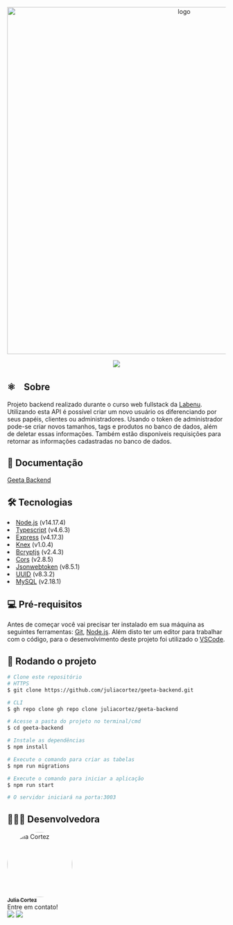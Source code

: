 <p align="center">
<img src="https://i.ibb.co/h2vNyP2/Novo-Projeto-30.png" width="800px" alt="logo">
  </p>
  
  <p align="center">
  <a href="https://github.com/juliacortez/geeta-backend/blob/main/LICENSE" target="_blank"><img src="https://img.shields.io/github/license/juliacortez/movies-app?color=blue&style=for-the-badge"></a>
 </p>
 
 <h2>⚛️ﾠSobre</h2>
Projeto backend realizado durante o curso web fullstack da <a href="https://www.labenu.com.br/">Labenu</a>. <br />
Utilizando esta API é possível criar um novo usuário os diferenciando por seus papéis, clientes ou administradores. Usando o token de administrador pode-se criar novos tamanhos, tags e produtos no banco de dados, além de deletar essas informações. Também estão disponíveis requisições para retornar as informações cadastradas no banco de dados. 

<h2>🔗 Documentação</h2>
<a href="https://documenter.getpostman.com/view/17588272/UVyuTvDu">Geeta Backend</a>

<h2>🛠️ Tecnologias</h2>
<li><a href="https://nodejs.org/en/">Node.js</a> (v14.17.4)</li>
<li><a href="https://www.typescriptlang.org/">Typescript</a> (v4.6.3)</li>
<li><a href="http://expressjs.com/pt-br/">Express</a> (v4.17.3)</li>
<li><a href="https://knexjs.org/">Knex</a> (v1.0.4)</li>
<li><a href="https://www.npmjs.com/package/bcrypt">Bcryptjs</a> (v2.4.3)</li>
<li><a href="https://www.npmjs.com/package/cors">Cors</a> (v2.8.5)</li>
<li><a href="https://www.npmjs.com/package/jsonwebtoken">Jsonwebtoken</a> (v8.5.1)</li>
<li><a href="https://npm.io/package/uuid">UUID</a> (v8.3.2)</li>
<li><a href="https://www.npmjs.com/package/mysql">MySQL</a> (v2.18.1)</li>

<h2>💻 Pré-requisitos</h2>
Antes de começar você vai precisar ter instalado em sua máquina as seguintes ferramentas:
<a href="https://git-scm.com">Git</a>, <a href="https://nodejs.org.en/">Node.js</a>.
Além disto ter um editor para trabalhar com o código, para o desenvolvimento deste projeto foi utilizado o <a href="https://code.visualstudio.com/">VSCode</a>.

<h2>🚀 Rodando o projeto</h2>

```bash
# Clone este repositório
# HTTPS
$ git clone https://github.com/juliacortez/geeta-backend.git

# CLI
$ gh repo clone gh repo clone juliacortez/geeta-backend

# Acesse a pasta do projeto no terminal/cmd
$ cd geeta-backend

# Instale as dependências
$ npm install

# Execute o comando para criar as tabelas
$ npm run migrations

# Execute o comando para iniciar a aplicação
$ npm run start

# O servidor iniciará na porta:3003 
```

<h2>👩🏻‍💻 Desenvolvedora</h2>
<div><a href="https://github.com/juliacortez">
  <img style="border-radius: 50%;" src="https://media-exp1.licdn.com/dms/image/C5603AQFLn8A145Rfww/profile-displayphoto-shrink_800_800/0/1635911104301?e=1653523200&v=beta&t=E3V1eTckX1gq0-7eq5AfRaumATFbuLsufB8lHpNa4zk" width="150px" alt="Julia Cortez">
<br />
  <sub><b>Julia Cortez</sub></b></a>
  
  <br />
  Entre em contato!<br />
  <a href="https://www.linkedin.com/in/juliacortez-98/" target="_blank"><img src="https://img.shields.io/badge/LinkedIn-0077B5?style=for-the-badge&logo=linkedin&logoColor=white" target="_blank"></a>
  <a href="mailto:juliacortez984@gmail.com"><img src="https://img.shields.io/badge/Gmail-D14836?style=for-the-badge&logo=gmail&logoColor=white" target="_blank"></a>
</div>
